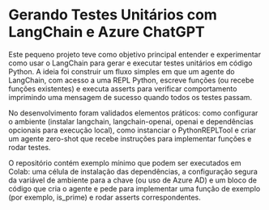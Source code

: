 # Gerando Testes Unitários com LangChain e Azure ChatGPT

Este pequeno projeto teve como objetivo principal entender e experimentar como usar o LangChain para gerar e executar testes unitários em código Python. A ideia foi construir um fluxo simples em que um agente do LangChain, com acesso a uma REPL Python, escreve funções (ou recebe funções existentes) e executa asserts para verificar comportamento imprimindo uma mensagem de sucesso quando todos os testes passam.

No desenvolvimento foram validados elementos práticos: como configurar o ambiente (instalar langchain, langchain-openai, openai e dependências opcionais para execução local), como instanciar o PythonREPLTool e criar um agente zero-shot que recebe instruções para implementar funções e rodar testes.

O repositório contém exemplo mínimo que podem ser executados em Colab: uma célula de instalação das dependências, a configuração segura da variável de ambiente para a chave (ou uso de Azure AD) e um bloco de código que cria o agente e pede para implementar uma função de exemplo (por exemplo, is_prime) e rodar asserts correspondentes.
